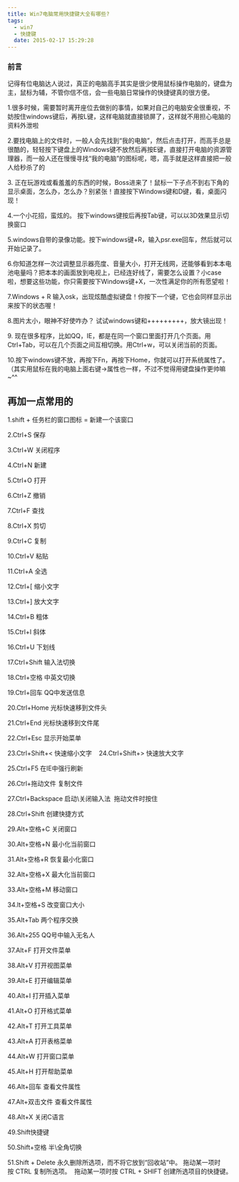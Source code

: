 ```yaml
---
title: Win7电脑常用快捷键大全有哪些?
tags:
  - win7
  - 快捷键
  date: 2015-02-17 15:29:28
---
```

### 前言
记得有位电脑达人说过，真正的电脑高手其实是很少使用鼠标操作电脑的，键盘为主，鼠标为辅，不管你信不信，会一些电脑日常操作的快捷键真的很方便。

1.很多时候，需要暂时离开座位去做别的事情，如果对自己的电脑安全很重视，不妨按住windows键后，再按L键，这样电脑就直接锁屏了，这样就不用担心电脑的资料外泄啦 

2.要找电脑上的文件时，一般人会先找到“我的电脑”，然后点击打开，而高手总是很酷的，轻轻按下键盘上的Windows键不放然后再按E键，直接打开电脑的资源管理器，而一般人还在慢慢寻找“我的电脑”的图标呢，嗯，高手就是这样直接把一般人给秒杀了的

3. 正在玩游戏或看羞羞的东西的时候，Boss进来了！鼠标一下子点不到右下角的显示桌面，怎么办，怎么办？别紧张！直接按下Windows键和D键，看，桌面闪现！
<!--more-->
4.一个小花招，蛮炫的。 按下windows键按后再按Tab键，可以以3D效果显示切换窗口 

5.windows自带的录像功能。按下windows键+R，输入psr.exe回车，然后就可以开始记录了。

6.你知道怎样一次过调整显示器亮度、音量大小，打开无线网，还能够看到本本电池电量吗？把本本的画面放到电视上，已经连好线了，需要怎么设置？小case啦，想要这些功能，你只需要按下Windows键+X，一次性满足你的所有愿望啦！

7.Windows + R 输入osk，出现炫酷虚拟键盘！你按下一个键，它也会同样显示出来按下的状态喔！

8.图片太小，眼神不好使咋办？ 试试windows键和+++++++++，放大镜出现！

9. 现在很多程序，比如QQ，IE，都是在同一个窗口里面打开几个页面。用Ctrl+Tab，可以在几个页面之间互相切换。用Ctrl+w，可以关闭当前的页面。  

10.按下windows键不放，再按下Fn，再按下Home，你就可以打开系统属性了。（其实用鼠标在我的电脑上面右键-&gt;属性也一样，不过不觉得用键盘操作更帅嘛~^^  

## 再加一点常用的

1.shift + 任务栏的窗口图标 = 新建一个该窗口

2.Ctrl+S 保存

3.Ctrl+W 关闭程序

4.Ctrl+N 新建

5.Ctrl+O 打开

6.Ctrl+Z 撤销

7.Ctrl+F 查找

8.Ctrl+X 剪切

9.Ctrl+C 复制

10.Ctrl+V 粘贴

11.Ctrl+A 全选

12.Ctrl+[ 缩小文字

13.Ctrl+] 放大文字

14.Ctrl+B 粗体

15.Ctrl+I 斜体

16.Ctrl+U 下划线

17.Ctrl+Shift 输入法切换

18.Ctrl+空格 中英文切换

19.Ctrl+回车 QQ中发送信息

20.Ctrl+Home 光标快速移到文件头

21.Ctrl+End 光标快速移到文件尾

22.Ctrl+Esc 显示开始菜单

23.Ctrl+Shift+&lt; 快速缩小文字    24.Ctrl+Shift+&gt; 快速放大文字

25.Ctrl+F5 在IE中强行刷新

26.Ctrl+拖动文件 复制文件

27.Ctrl+Backspace 启动\关闭输入法  拖动文件时按住

28.Ctrl+Shift 创建快捷方式

29.Alt+空格+C 关闭窗口

30.Alt+空格+N 最小化当前窗口

31.Alt+空格+R 恢复最小化窗口

32.Alt+空格+X 最大化当前窗口

33.Alt+空格+M 移动窗口

34.lt+空格+S 改变窗口大小

35.Alt+Tab 两个程序交换

36.Alt+255 QQ号中输入无名人

37.Alt+F 打开文件菜单

38.Alt+V 打开视图菜单

39.Alt+E 打开编辑菜单

40.Alt+I 打开插入菜单

41.Alt+O 打开格式菜单

42.Alt+T 打开工具菜单

43.Alt+A 打开表格菜单

44.Alt+W 打开窗口菜单

45.Alt+H 打开帮助菜单

46.Alt+回车 查看文件属性

47.Alt+双击文件 查看文件属性

48.Alt+X 关闭C语言

49.Shift快捷键

50.Shift+空格 半\全角切换

51.Shift + Delete 永久删除所选项，而不将它放到“回收站”中。 拖动某一项时按 CTRL 复制所选项。  拖动某一项时按 CTRL + SHIFT 创建所选项目的快捷键。